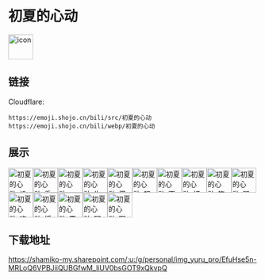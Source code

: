 # 初夏的心动
<img src="https://emoji.shojo.cn/bili/src/初夏的心动/icon.png" width="50" height="50" alt="icon">

## 链接
Cloudflare:
```
https://emoji.shojo.cn/bili/src/初夏的心动
https://emoji.shojo.cn/bili/webp/初夏的心动
```
## 展示
<img src="https://emoji.shojo.cn/bili/src/初夏的心动/初夏的心动-投币.png" width="50" height="50" alt="初夏的心动-投币"><img src="https://emoji.shojo.cn/bili/src/初夏的心动/初夏的心动-委屈.png" width="50" height="50" alt="初夏的心动-委屈"><img src="https://emoji.shojo.cn/bili/src/初夏的心动/初夏的心动-BYE.png" width="50" height="50" alt="初夏的心动-BYE"><img src="https://emoji.shojo.cn/bili/src/初夏的心动/初夏的心动-生气.png" width="50" height="50" alt="初夏的心动-生气"><img src="https://emoji.shojo.cn/bili/src/初夏的心动/初夏的心动-慌张.png" width="50" height="50" alt="初夏的心动-慌张"><img src="https://emoji.shojo.cn/bili/src/初夏的心动/初夏的心动-超凶.png" width="50" height="50" alt="初夏的心动-超凶"><img src="https://emoji.shojo.cn/bili/src/初夏的心动/初夏的心动-不愧是我.png" width="50" height="50" alt="初夏的心动-不愧是我"><img src="https://emoji.shojo.cn/bili/src/初夏的心动/初夏的心动-打CALL.png" width="50" height="50" alt="初夏的心动-打CALL"><img src="https://emoji.shojo.cn/bili/src/初夏的心动/初夏的心动-笔芯.png" width="50" height="50" alt="初夏的心动-笔芯"><img src="https://emoji.shojo.cn/bili/src/初夏的心动/初夏的心动-哭哭.png" width="50" height="50" alt="初夏的心动-哭哭"><img src="https://emoji.shojo.cn/bili/src/初夏的心动/初夏的心动-吃瓜.png" width="50" height="50" alt="初夏的心动-吃瓜"><img src="https://emoji.shojo.cn/bili/src/初夏的心动/初夏的心动-缓冲.png" width="50" height="50" alt="初夏的心动-缓冲"><img src="https://emoji.shojo.cn/bili/src/初夏的心动/初夏的心动-震惊.png" width="50" height="50" alt="初夏的心动-震惊"><img src="https://emoji.shojo.cn/bili/src/初夏的心动/初夏的心动-阿巴阿巴.png" width="50" height="50" alt="初夏的心动-阿巴阿巴"><img src="https://emoji.shojo.cn/bili/src/初夏的心动/初夏的心动-啊对对对.png" width="50" height="50" alt="初夏的心动-啊对对对">

## 下载地址

https://shamiko-my.sharepoint.com/:u:/g/personal/img_yuru_pro/EfuHse5n-MRLoQ6VPBJiiQUBGfwM_liUV0bsGOT9xQkvpQ